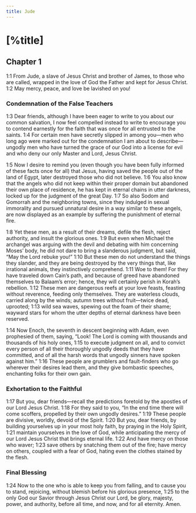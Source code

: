 ```yaml
---
title: Jude
---
```

# [%title]

## Chapter 1

<a>1:1</a> From Jude, a slave of Jesus Christ and brother of James, to those who are called, wrapped in the love of God the Father and kept for Jesus Christ. <a>1:2</a> May mercy, peace, and love be lavished on you!

### Condemnation of the False Teachers

<a>1:3</a> Dear friends, although I have been eager to write to you about our common salvation, I now feel compelled instead to write to encourage you to contend earnestly for the faith that was once for all entrusted to the saints. <a>1:4</a> For certain men have secretly slipped in among you—men who long ago were marked out for the condemnation I am about to describe—ungodly men who have turned the grace of our God into a license for evil and who deny our only Master and Lord, Jesus Christ.

<a>1:5</a> Now I desire to remind you (even though you have been fully informed of these facts once for all) that Jesus, having saved the people out of the land of Egypt, later destroyed those who did not believe. <a>1:6</a> You also know that the angels who did not keep within their proper domain but abandoned their own place of residence, he has kept in eternal chains in utter darkness, locked up for the judgment of the great Day. <a>1:7</a> So also Sodom and Gomorrah and the neighboring towns, since they indulged in sexual immorality and pursued unnatural desire in a way similar to these angels, are now displayed as an example by suffering the punishment of eternal fire.

<a>1:8</a> Yet these men, as a result of their dreams, defile the flesh, reject authority, and insult the glorious ones. <a>1:9</a> But even when Michael the archangel was arguing with the devil and debating with him concerning Moses’ body, he did not dare to bring a slanderous judgment, but said, “May the Lord rebuke you!” <a>1:10</a> But these men do not understand the things they slander, and they are being destroyed by the very things that, like irrational animals, they instinctively comprehend. <a>1:11</a> Woe to them! For they have traveled down Cain’s path, and because of greed have abandoned themselves to Balaam’s error; hence, they will certainly perish in Korah’s rebellion. <a>1:12</a> These men are dangerous reefs at your love feasts, feasting without reverence, feeding only themselves. They are waterless clouds, carried along by the winds; autumn trees without fruit—twice dead, uprooted; <a>1:13</a> wild sea waves, spewing out the foam of their shame; wayward stars for whom the utter depths of eternal darkness have been reserved.

<a>1:14</a> Now Enoch, the seventh in descent beginning with Adam, even prophesied of them, saying, “Look! The Lord is coming with thousands and thousands of his holy ones, <a>1:15</a> to execute judgment on all, and to convict every person of all their thoroughly ungodly deeds that they have committed, and of all the harsh words that ungodly sinners have spoken against him.” <a>1:16</a> These people are grumblers and fault-finders who go wherever their desires lead them, and they give bombastic speeches, enchanting folks for their own gain.

### Exhortation to the Faithful

<a>1:17</a> But you, dear friends—recall the predictions foretold by the apostles of our Lord Jesus Christ. <a>1:18</a> For they said to you, “In the end time there will come scoffers, propelled by their own ungodly desires.” <a>1:19</a> These people are divisive, worldly, devoid of the Spirit. <a>1:20</a> But you, dear friends, by building yourselves up in your most holy faith, by praying in the Holy Spirit, <a>1:21</a> maintain yourselves in the love of God, while anticipating the mercy of our Lord Jesus Christ that brings eternal life. <a>1:22</a> And have mercy on those who waver; <a>1:23</a> save others by snatching them out of the fire; have mercy on others, coupled with a fear of God, hating even the clothes stained by the flesh.

### Final Blessing

<a>1:24</a> Now to the one who is able to keep you from falling, and to cause you to stand, rejoicing, without blemish before his glorious presence, <a>1:25</a> to the only God our Savior through Jesus Christ our Lord, be glory, majesty, power, and authority, before all time, and now, and for all eternity. Amen.